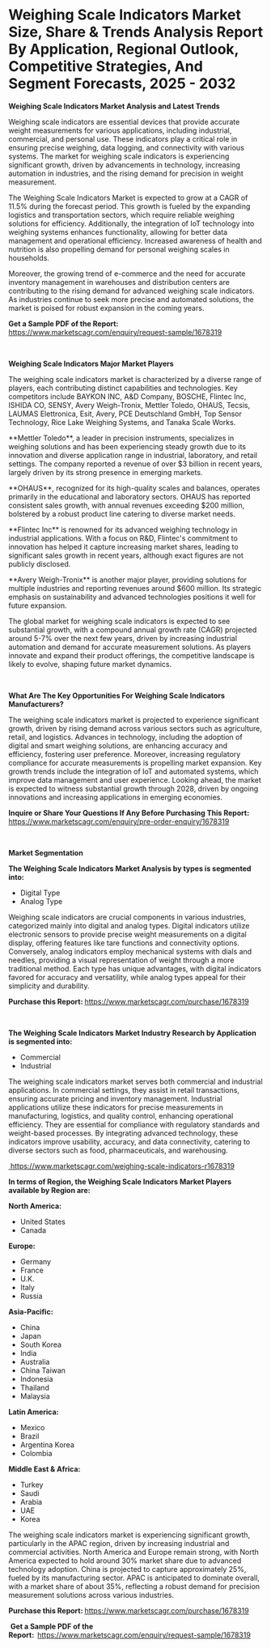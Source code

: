 <p><h1>Weighing Scale Indicators Market Size, Share & Trends Analysis Report By Application, Regional Outlook, Competitive Strategies, And Segment Forecasts, 2025 - 2032</h1></p><p><strong>Weighing Scale Indicators Market Analysis and Latest Trends</strong></p>
<p><p>Weighing scale indicators are essential devices that provide accurate weight measurements for various applications, including industrial, commercial, and personal use. These indicators play a critical role in ensuring precise weighing, data logging, and connectivity with various systems. The market for weighing scale indicators is experiencing significant growth, driven by advancements in technology, increasing automation in industries, and the rising demand for precision in weight measurement.</p><p>The Weighing Scale Indicators Market is expected to grow at a CAGR of 11.5% during the forecast period. This growth is fueled by the expanding logistics and transportation sectors, which require reliable weighing solutions for efficiency. Additionally, the integration of IoT technology into weighing systems enhances functionality, allowing for better data management and operational efficiency. Increased awareness of health and nutrition is also propelling demand for personal weighing scales in households.</p><p>Moreover, the growing trend of e-commerce and the need for accurate inventory management in warehouses and distribution centers are contributing to the rising demand for advanced weighing scale indicators. As industries continue to seek more precise and automated solutions, the market is poised for robust expansion in the coming years.</p></p>
<p><strong>Get a Sample PDF of the Report:&nbsp;</strong> <a href="https://www.marketscagr.com/enquiry/request-sample/1678319?utm_campaign=1868&utm_medium=2&utm_source=Github&utm_content=ia&utm_term=16042025&utm_id=weighing-scale-indicators">https://www.marketscagr.com/enquiry/request-sample/1678319</a></p>
<p>&nbsp;</p>
<p><strong>Weighing Scale Indicators Major Market Players</strong></p>
<p><p>The weighing scale indicators market is characterized by a diverse range of players, each contributing distinct capabilities and technologies. Key competitors include BAYKON INC, A&D Company, BOSCHE, Flintec Inc, ISHIDA CO, SENSY, Avery Weigh-Tronix, Mettler Toledo, OHAUS, Tecsis, LAUMAS Elettronica, Esit, Avery, PCE Deutschland GmbH, Top Sensor Technology, Rice Lake Weighing Systems, and Tanaka Scale Works.</p><p>**Mettler Toledo**, a leader in precision instruments, specializes in weighing solutions and has been experiencing steady growth due to its innovation and diverse application range in industrial, laboratory, and retail settings. The company reported a revenue of over $3 billion in recent years, largely driven by its strong presence in emerging markets.</p><p>**OHAUS**, recognized for its high-quality scales and balances, operates primarily in the educational and laboratory sectors. OHAUS has reported consistent sales growth, with annual revenues exceeding $200 million, bolstered by a robust product line catering to diverse market needs.</p><p>**Flintec Inc** is renowned for its advanced weighing technology in industrial applications. With a focus on R&D, Flintec's commitment to innovation has helped it capture increasing market shares, leading to significant sales growth in recent years, although exact figures are not publicly disclosed.</p><p>**Avery Weigh-Tronix** is another major player, providing solutions for multiple industries and reporting revenues around $600 million. Its strategic emphasis on sustainability and advanced technologies positions it well for future expansion.</p><p>The global market for weighing scale indicators is expected to see substantial growth, with a compound annual growth rate (CAGR) projected around 5-7% over the next few years, driven by increasing industrial automation and demand for accurate measurement solutions. As players innovate and expand their product offerings, the competitive landscape is likely to evolve, shaping future market dynamics.</p></p>
<p>&nbsp;</p>
<p><strong>What Are The Key Opportunities For Weighing Scale Indicators Manufacturers?</strong></p>
<p><p>The weighing scale indicators market is projected to experience significant growth, driven by rising demand across various sectors such as agriculture, retail, and logistics. Advances in technology, including the adoption of digital and smart weighing solutions, are enhancing accuracy and efficiency, fostering user preference. Moreover, increasing regulatory compliance for accurate measurements is propelling market expansion. Key growth trends include the integration of IoT and automated systems, which improve data management and user experience. Looking ahead, the market is expected to witness substantial growth through 2028, driven by ongoing innovations and increasing applications in emerging economies.</p></p>
<p><strong>Inquire or Share Your Questions If Any Before Purchasing This Report:</strong> <a href="https://www.marketscagr.com/enquiry/pre-order-enquiry/1678319?utm_campaign=1868&utm_medium=2&utm_source=Github&utm_content=ia&utm_term=16042025&utm_id=weighing-scale-indicators">https://www.marketscagr.com/enquiry/pre-order-enquiry/1678319</a></p>
<p>&nbsp;</p>
<p><strong>Market Segmentation</strong></p>
<p><strong>The Weighing Scale Indicators Market Analysis by types is segmented into:</strong></p>
<p><ul><li>Digital Type</li><li>Analog Type</li></ul></p>
<p><p>Weighing scale indicators are crucial components in various industries, categorized mainly into digital and analog types. Digital indicators utilize electronic sensors to provide precise weight measurements on a digital display, offering features like tare functions and connectivity options. Conversely, analog indicators employ mechanical systems with dials and needles, providing a visual representation of weight through a more traditional method. Each type has unique advantages, with digital indicators favored for accuracy and versatility, while analog types appeal for their simplicity and durability.</p></p>
<p><strong>Purchase this Report:&nbsp;</strong><a href="https://www.marketscagr.com/purchase/1678319?utm_campaign=1868&utm_medium=2&utm_source=Github&utm_content=ia&utm_term=16042025&utm_id=weighing-scale-indicators">https://www.marketscagr.com/purchase/1678319</a></p>
<p>&nbsp;</p>
<p><strong>The Weighing Scale Indicators Market Industry Research by Application is segmented into:</strong></p>
<p><ul><li>Commercial</li><li>Industrial</li></ul></p>
<p><p>The weighing scale indicators market serves both commercial and industrial applications. In commercial settings, they assist in retail transactions, ensuring accurate pricing and inventory management. Industrial applications utilize these indicators for precise measurements in manufacturing, logistics, and quality control, enhancing operational efficiency. They are essential for compliance with regulatory standards and weight-based processes. By integrating advanced technology, these indicators improve usability, accuracy, and data connectivity, catering to diverse sectors such as food, pharmaceuticals, and warehousing.</p></p>
<p><a href="https://www.marketscagr.com/weighing-scale-indicators-r1678319?utm_campaign=1868&utm_medium=2&utm_source=Github&utm_content=ia&utm_term=16042025&utm_id=weighing-scale-indicators">&nbsp;https://www.marketscagr.com/weighing-scale-indicators-r1678319</a></p>
<p><strong>In terms of Region, the Weighing Scale Indicators Market Players available by Region are:</strong></p>
<p>
    <p> <strong> North America: </strong>
        <ul>
            <li>United States</li>
            <li>Canada</li>
        </ul>
        </p> 
    <p> <strong> Europe: </strong>
        <ul>
            <li>Germany</li>
            <li>France</li>
            <li>U.K.</li>
            <li>Italy</li>
            <li>Russia</li>
        </ul>
        </p> 
    <p> <strong> Asia-Pacific: </strong>
        <ul>
            <li>China</li>
            <li>Japan</li>
            <li>South Korea</li>
            <li>India</li>
            <li>Australia</li>
            <li>China Taiwan</li>
            <li>Indonesia</li>
            <li>Thailand</li>
            <li>Malaysia</li>
        </ul>
        </p> 
    <p> <strong> Latin America: </strong>
        <ul>
            <li>Mexico</li>
            <li>Brazil</li>
            <li>Argentina Korea</li>
            <li>Colombia</li>
        </ul>
        </p> 
    <p> <strong> Middle East & Africa: </strong>
        <ul>
            <li>Turkey</li>
            <li>Saudi</li>
            <li>Arabia</li>
            <li>UAE</li>
            <li>Korea</li>
        </ul>
    </p>
    </p>
<p><p>The weighing scale indicators market is experiencing significant growth, particularly in the APAC region, driven by increasing industrial and commercial activities. North America and Europe remain strong, with North America expected to hold around 30% market share due to advanced technology adoption. China is projected to capture approximately 25%, fueled by its manufacturing sector. APAC is anticipated to dominate overall, with a market share of about 35%, reflecting a robust demand for precision measurement solutions across various industries.</p></p>
<p><strong>Purchase this Report: </strong><a href="https://www.marketscagr.com/purchase/1678319?utm_campaign=1868&utm_medium=2&utm_source=Github&utm_content=ia&utm_term=16042025&utm_id=weighing-scale-indicators">https://www.marketscagr.com/purchase/1678319</a></p>
<p>&nbsp;<strong>Get a Sample PDF of the Report:&nbsp;&nbsp;</strong><a href="https://www.marketscagr.com/enquiry/request-sample/1678319?utm_campaign=1868&utm_medium=2&utm_source=Github&utm_content=ia&utm_term=16042025&utm_id=weighing-scale-indicators">https://www.marketscagr.com/enquiry/request-sample/1678319</a></p>
<p><strong></strong></p>
<p><p></p><p></p><p></p></p>